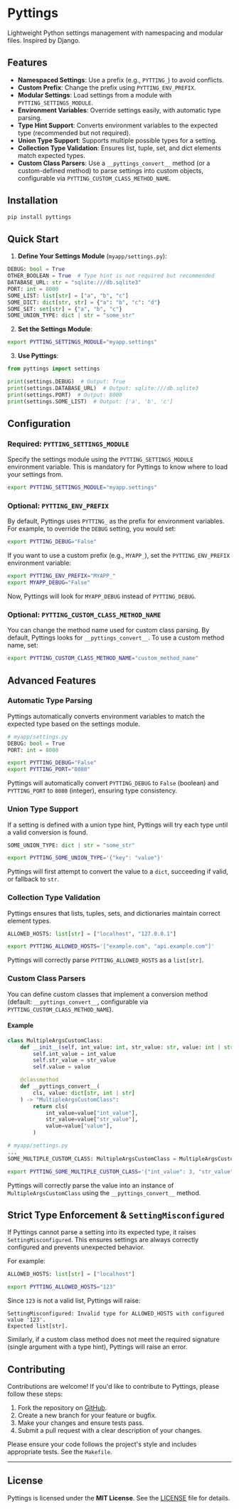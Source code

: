 # Pyttings

Lightweight Python settings management with namespacing and modular files. Inspired by Django.

## Features

- **Namespaced Settings**: Use a prefix (e.g., `PYTTING_`) to avoid conflicts.
- **Custom Prefix**: Change the prefix using `PYTTING_ENV_PREFIX`.
- **Modular Settings**: Load settings from a module with `PYTTING_SETTINGS_MODULE`.
- **Environment Variables**: Override settings easily, with automatic type parsing.
- **Type Hint Support**: Converts environment variables to the expected type (recommended but not required).
- **Union Type Support**: Supports multiple possible types for a setting.
- **Collection Type Validation**: Ensures list, tuple, set, and dict elements match expected types.
- **Custom Class Parsers**: Use a `__pyttings_convert__` method (or a custom-defined method) to parse settings into custom objects, configurable via `PYTTING_CUSTOM_CLASS_METHOD_NAME`.

## Installation

```bash
pip install pyttings
```

## Quick Start

1. **Define Your Settings Module** (`myapp/settings.py`):

```python
DEBUG: bool = True
OTHER_BOOLEAN = True  # Type hint is not required but recommended
DATABASE_URL: str = "sqlite:///db.sqlite3"
PORT: int = 8000
SOME_LIST: list[str] = ["a", "b", "c"]
SOME_DICT: dict[str, str] = {"a": "b", "c": "d"}
SOME_SET: set[str] = {"a", "b", "c"}
SOME_UNION_TYPE: dict | str = "some_str"
```

2. **Set the Settings Module**:

```bash
export PYTTING_SETTINGS_MODULE="myapp.settings"
```

3. **Use Pyttings**:

```python
from pyttings import settings

print(settings.DEBUG)  # Output: True
print(settings.DATABASE_URL)  # Output: sqlite:///db.sqlite3
print(settings.PORT)  # Output: 8000
print(settings.SOME_LIST)  # Output: ['a', 'b', 'c']
```

## Configuration

### Required: `PYTTING_SETTINGS_MODULE`

Specify the settings module using the `PYTTING_SETTINGS_MODULE` environment variable. This is mandatory for Pyttings to know where to load your settings from.

```bash
export PYTTING_SETTINGS_MODULE="myapp.settings"
```

### Optional: `PYTTING_ENV_PREFIX`

By default, Pyttings uses `PYTTING_` as the prefix for environment variables. For example, to override the `DEBUG` setting, you would set:

```bash
export PYTTING_DEBUG="False"
```

If you want to use a custom prefix (e.g., `MYAPP_`), set the `PYTTING_ENV_PREFIX` environment variable:

```bash
export PYTTING_ENV_PREFIX="MYAPP_"
export MYAPP_DEBUG="False"
```

Now, Pyttings will look for `MYAPP_DEBUG` instead of `PYTTING_DEBUG`.

### Optional: `PYTTING_CUSTOM_CLASS_METHOD_NAME`

You can change the method name used for custom class parsing. By default, Pyttings looks for `__pyttings_convert__`. To use a custom method name, set:

```bash
export PYTTING_CUSTOM_CLASS_METHOD_NAME="custom_method_name"
```

## Advanced Features

### Automatic Type Parsing

Pyttings automatically converts environment variables to match the expected type based on the settings module.

```python
# myapp/settings.py
DEBUG: bool = True
PORT: int = 8000
```

```bash
export PYTTING_DEBUG="False"
export PYTTING_PORT="8080"
```

Pyttings will automatically convert `PYTTING_DEBUG` to `False` (boolean) and `PYTTING_PORT` to `8080` (integer), ensuring type consistency.

### Union Type Support

If a setting is defined with a union type hint, Pyttings will try each type until a valid conversion is found.

```python
SOME_UNION_TYPE: dict | str = "some_str"
```

```bash
export PYTTING_SOME_UNION_TYPE='{"key": "value"}'
```

Pyttings will first attempt to convert the value to a `dict`, succeeding if valid, or fallback to `str`.

### Collection Type Validation

Pyttings ensures that lists, tuples, sets, and dictionaries maintain correct element types.

```python
ALLOWED_HOSTS: list[str] = ["localhost", "127.0.0.1"]
```

```bash
export PYTTING_ALLOWED_HOSTS='["example.com", "api.example.com"]'
```

Pyttings will correctly parse `PYTTING_ALLOWED_HOSTS` as a `list[str]`.

### Custom Class Parsers

You can define custom classes that implement a conversion method (default: `__pyttings_convert__`, configurable via `PYTTING_CUSTOM_CLASS_METHOD_NAME`).

#### Example

```python
class MultipleArgsCustomClass:
    def __init__(self, int_value: int, str_value: str, value: int | str):
        self.int_value = int_value
        self.str_value = str_value
        self.value = value

    @classmethod
    def __pyttings_convert__(
        cls, value: dict[str, int | str]
    ) -> "MultipleArgsCustomClass":
        return cls(
            int_value=value["int_value"],
            str_value=value["str_value"],
            value=value["value"],
        )
```

```python
# myapp/settings.py
...
SOME_MULTIPLE_CUSTOM_CLASS: MultipleArgsCustomClass = MultipleArgsCustomClass(1, "2", 3)
```

```bash
export PYTTING_SOME_MULTIPLE_CUSTOM_CLASS='{"int_value": 3, "str_value": "2", "value": "1"}'
```

Pyttings will correctly parse the value into an instance of `MultipleArgsCustomClass` using the `__pyttings_convert__` method.

## Strict Type Enforcement & `SettingMisconfigured`

If Pyttings cannot parse a setting into its expected type, it raises `SettingMisconfigured`. This ensures settings are always correctly configured and prevents unexpected behavior.

For example:

```python
ALLOWED_HOSTS: list[str] = ["localhost"]
```

```bash
export PYTTING_ALLOWED_HOSTS="123"
```

Since `123` is not a valid list, Pyttings will raise:

```
SettingMisconfigured: Invalid type for ALLOWED_HOSTS with configured value '123'.
Expected list[str].
```

Similarly, if a custom class method does not meet the required signature (single argument with a type hint), Pyttings will raise an error.

## Contributing

Contributions are welcome! If you'd like to contribute to Pyttings, please follow these steps:

1. Fork the repository on [GitHub](https://github.com/ruitcatarino/pyttings).
2. Create a new branch for your feature or bugfix.
3. Make your changes and ensure tests pass.
4. Submit a pull request with a clear description of your changes.

Please ensure your code follows the project's style and includes appropriate tests. See the `Makefile`.

---

## License

Pyttings is licensed under the **MIT License**. See the [LICENSE](LICENSE) file for details.
